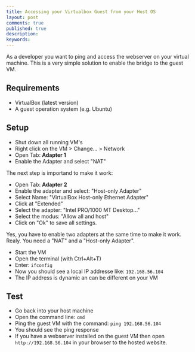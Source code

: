 ```yaml
---
title: Accessing your Virtualbox Guest from your Host OS
layout: post
comments: true
published: true
description: 
keywords: 
---
```


As a developer you want to ping and access the webserver on your virtual machine.
This is a very simple solution to enable the bridge to the guest VM.

## Requirements

* VirtualBox (latest version)
* A guest operation system (e.g. Ubuntu)

## Setup

* Shut down all running VM's
* Right click on the VM > Change... > Network
* Open Tab: **Adapter 1**
* Enable the Adapter and select "NAT"

The next step is importand to make it work:

* Open Tab: **Adapter 2**
* Enable the adapter and select: "Host-only Adapter"
* Select Name: "VirtualBox Host-only Ethernet Adapter"
* Click at "Extended"
* Select the adapter: "Intel PRO/1000 MT Desktop..."
* Select the modus: "Allow all and host"
* Click on "Ok" to save all settings.

Yes, you have to enable two adapters at the same time to make it work. Realy.
You need a "NAT" and a "Host-only Adapter".

* Start the VM
* Open the terminal (with Ctrl+Alt+T)
* Enter: `ifconfig`
* Now you should see a local IP addresse like: `192.168.56.104`
* The IP address is dynamic an can be different on your VM

## Test

* Go back into your host machine
* Open the command line: `cmd`
* Ping the guest VM with the command: `ping 192.168.56.104`
* You should see the ping response
* If you have a webserver installed on the guest VM then open `http://192.168.56.104` in your browser to the hosted website.